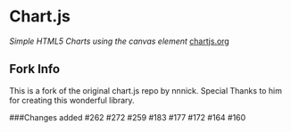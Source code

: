 Chart.js
=======
*Simple HTML5 Charts using the canvas element* [chartjs.org](http://www.chartjs.org)

Fork Info
-------

This is a fork of the original chart.js repo by nnnick. Special Thanks to him for creating this wonderful library.

###Changes added
	#262
	#272
	#259
	#183
	#177
	#172
	#164
	#160